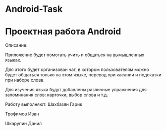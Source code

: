 # Android-Task
# Проектная работа Android

Описание:

Приложение будет помогать учить и общаться на вымышленных языках.

Для этого будет организован чат, в котором пользователям можно будет общаться только на этом языке, перевод при касании и подсказки при наборе слова.

Для изучения языка будут добавлены различные упражнения для запоминания слов: карточки, выбор слова и т.д.

Работу выполняют:
Шахбазян Гарик

Трофимов Иван

Шкарупин Данил

